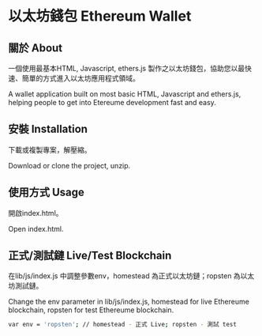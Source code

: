 # 以太坊錢包 Ethereum Wallet
## 關於 About
一個使用最基本HTML, Javascript, ethers.js 製作之以太坊錢包，協助您以最快速、簡單的方式進入以太坊應用程式領域。

A wallet application built on most basic HTML, Javascript and ethers.js, helping people to get into Etereume development fast and easy.

## 安裝 Installation
下載或複製專案，解壓縮。

Download or clone the project, unzip. 

## 使用方式 Usage
開啟index.html。

Open index.html. 

## 正式/測試鏈 Live/Test Blockchain 
在lib/js/index.js 中調整參數env，homestead 為正式以太坊鏈；ropsten 為以太坊測試鏈。

Change the env parameter in lib/js/index.js, homestead for live Ethereume blockchain, ropsten for test Ethereume blockchain. 

```bash
var env = 'ropsten'; // homestead - 正式 Live; ropsten - 測試 test 
```

